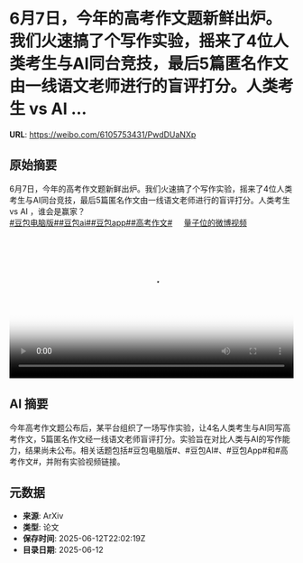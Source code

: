 # 6月7日，今年的高考作文题新鲜出炉。我们火速搞了个写作实验，摇来了4位人类考生与AI同台竞技，最后5篇匿名作文由一线语文老师进行的盲评打分。人类考生 vs AI ...

**URL**: https://weibo.com/6105753431/PwdDUaNXp

## 原始摘要

6月7日，今年的高考作文题新鲜出炉。我们火速搞了个写作实验，摇来了4位人类考生与AI同台竞技，最后5篇匿名作文由一线语文老师进行的盲评打分。人类考生 vs AI ，谁会是赢家？<br><a href="https://m.weibo.cn/search?containerid=231522type%3D1%26t%3D10%26q%3D%23%E8%B1%86%E5%8C%85%E7%94%B5%E8%84%91%E7%89%88%23&amp;extparam=%23%E8%B1%86%E5%8C%85%E7%94%B5%E8%84%91%E7%89%88%23" data-hide=""><span class="surl-text">#豆包电脑版#</span></a><a href="https://m.weibo.cn/search?containerid=231522type%3D1%26t%3D10%26q%3D%23%E8%B1%86%E5%8C%85ai%23&amp;extparam=%23%E8%B1%86%E5%8C%85ai%23" data-hide=""><span class="surl-text">#豆包ai#</span></a><a href="https://m.weibo.cn/search?containerid=231522type%3D1%26t%3D10%26q%3D%23%E8%B1%86%E5%8C%85app%23&amp;extparam=%23%E8%B1%86%E5%8C%85app%23" data-hide=""><span class="surl-text">#豆包app#</span></a><a href="https://m.weibo.cn/search?containerid=231522type%3D1%26t%3D10%26q%3D%23%E9%AB%98%E8%80%83%E4%BD%9C%E6%96%87%23&amp;extparam=%23%E9%AB%98%E8%80%83%E4%BD%9C%E6%96%87%23" data-hide=""><span class="surl-text">#高考作文#</span></a> <a href="https://video.weibo.com/show?fid=1034:5176776280703044" data-hide=""><span class="url-icon"><img style="width: 1rem;height: 1rem" src="https://h5.sinaimg.cn/upload/2015/09/25/3/timeline_card_small_video_default.png" referrerpolicy="no-referrer"></span><span class="surl-text">量子位的微博视频</span></a> <br clear="both"><div style="clear: both"></div><video controls="controls" poster="https://tvax2.sinaimg.cn/orj480/006Fd7o3ly1i2cqcjvt6uj31hc0u01ky.jpg" style="width: 100%"><source src="https://f.video.weibocdn.com/o0/7nG1Svowlx08oZi2v4SA01041202SLEe0E020.mp4?label=mp4_720p&amp;template=1280x720.25.0&amp;ori=0&amp;ps=1CwnkDw1GXwCQx&amp;Expires=1749769065&amp;ssig=b2kBU4E4Go&amp;KID=unistore,video"><source src="https://f.video.weibocdn.com/o0/liQZ7BBNlx08oZi1hXxS01041201xfln0E010.mp4?label=mp4_hd&amp;template=852x480.25.0&amp;ori=0&amp;ps=1CwnkDw1GXwCQx&amp;Expires=1749769065&amp;ssig=PmWYvCUQVJ&amp;KID=unistore,video"><source src="https://f.video.weibocdn.com/o0/CAHB9BIQlx08oZi1luJO01041200Yuzo0E010.mp4?label=mp4_ld&amp;template=640x360.25.0&amp;ori=0&amp;ps=1CwnkDw1GXwCQx&amp;Expires=1749769065&amp;ssig=rXDab9uph2&amp;KID=unistore,video"><p>视频无法显示，请前往<a href="https://video.weibo.com/show?fid=1034%3A5176776280703044" target="_blank" rel="noopener noreferrer">微博视频</a>观看。</p></video>

## AI 摘要

今年高考作文题公布后，某平台组织了一场写作实验，让4名人类考生与AI同写高考作文，5篇匿名作文经一线语文老师盲评打分。实验旨在对比人类与AI的写作能力，结果尚未公布。相关话题包括#豆包电脑版#、#豆包AI#、#豆包App#和#高考作文#，并附有实验视频链接。

## 元数据

- **来源**: ArXiv
- **类型**: 论文
- **保存时间**: 2025-06-12T22:02:19Z
- **目录日期**: 2025-06-12
